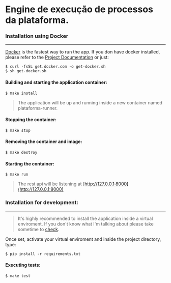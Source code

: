 # Engine de execução de processos da plataforma.


### Installation using Docker
---

[Docker](https://www.docker.com) is the fastest way to run the app. If you don have docker installed, please refer to the
[Project Documentation](https://docs.docker.com/engine/installation/) or just:

    $ curl -fsSL get.docker.com -o get-docker.sh
    $ sh get-docker.sh

#### Building and starting the application container:

    $ make install

> The application will be up and running inside a new container named plataforma-runner.


#### Stopping the container:

    $ make stop
    
  
#### Removing the container and image:
	
    $ make destroy
    
    
#### Starting the container:
   
    $ make run
   
> The rest api will be listening at [http://127.0.0.1:8000](http://127.0.0.1:8000)
   
   
   
### Installation for development:
---

> It's highly recommended to install the application inside a virtual enviroment. If you don't know what I'm talking about please take sometime to [check](https://virtualenv.pypa.io/en/stable/).

Once set, activate your virtual enviroment and inside the project directory, type:

    $ pip install -r requirements.txt
    
    
#### Executing tests:

    $ make test



